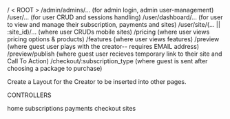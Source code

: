 /					< ROOT >
/admin/admins/...							(for admin login, admin user-management)
/user/...									(for user CRUD and sessions handling)
/user/dashboard/...							(for user to view and manage their subscription, payments and sites)
/user/site/(... || :site_id)/...			(where user CRUDs mobile sites)
/pricing									(where user views pricing options & products)
/features									(where user views features)
/preview									(where guest user plays with the creator-- requires EMAIL address)
/preview/publish							(where guest user recieves temporary link to their site and Call To Action)
/checkout/:subscription_type				(where guest is sent after choosing a package to purchase)


Create a Layout for the Creator to be inserted into other pages.

CONTROLLERS

home
subscriptions
payments
checkout
sites
